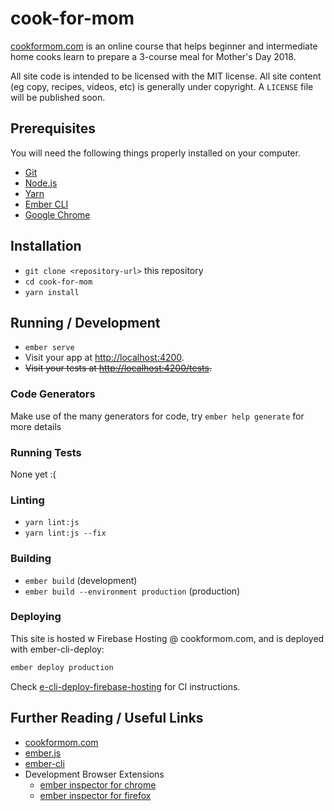 # cook-for-mom

[cookformom.com](https://cookformom.com/?utm_source=github&utm_medium=documentation&utm_campaign=readme&utm_content=intro) is an online course that helps beginner and intermediate home cooks learn to prepare a 3-course meal for Mother's Day 2018.

All site code is intended to be licensed with the MIT license. All site content (eg copy, recipes, videos, etc) is generally under copyright. A `LICENSE` file will be published soon.

## Prerequisites

You will need the following things properly installed on your computer.

* [Git](https://git-scm.com/)
* [Node.js](https://nodejs.org/)
* [Yarn](https://yarnpkg.com/)
* [Ember CLI](https://ember-cli.com/)
* [Google Chrome](https://google.com/chrome/)

## Installation

* `git clone <repository-url>` this repository
* `cd cook-for-mom`
* `yarn install`

## Running / Development

* `ember serve`
* Visit your app at [http://localhost:4200](http://localhost:4200).
* ~~Visit your tests at [http://localhost:4200/tests](http://localhost:4200/tests).~~

### Code Generators

Make use of the many generators for code, try `ember help generate` for more details

### Running Tests

None yet :(

### Linting

* `yarn lint:js`
* `yarn lint:js --fix`

### Building

* `ember build` (development)
* `ember build --environment production` (production)

### Deploying

This site is hosted w Firebase Hosting @ cookformom.com, and is deployed with ember-cli-deploy:

```bash
ember deploy production
```

Check [e-cli-deploy-firebase-hosting](https://www.npmjs.com/package/ember-cli-deploy-firebase) for CI instructions.

## Further Reading / Useful Links

* [cookformom.com](https://cookformom.com/?utm_source=github&utm_medium=documentation&utm_campaign=readme&utm_content=footer-links)
* [ember.js](https://emberjs.com/)
* [ember-cli](https://ember-cli.com/)
* Development Browser Extensions
  * [ember inspector for chrome](https://chrome.google.com/webstore/detail/ember-inspector/bmdblncegkenkacieihfhpjfppoconhi)
  * [ember inspector for firefox](https://addons.mozilla.org/en-US/firefox/addon/ember-inspector/)

